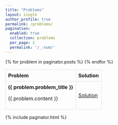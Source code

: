 ```yaml
---
title: "Problems"
layout: single
author_profile: true
permalink: /problems/
pagination:
  enabled: true
  collection: problems
  per_page: 2
  permalink: '/_:num/'
---
```


<style>
  table {
    width: 100%;
    border-collapse: collapse;
  }
  th, td {
    border: 1px solid #ddd;
    padding: 8px;
  }
  th {
    text-align: left;
  }
</style>

<table>
  <tr>
    <th>Problem</th>
    <th>Solution</th>
  </tr>
  {% for problem in paginator.posts %}
    <tr class="problem-block">
      <td><b>{{ problem.problem_title }}</b> <p>{{ problem.content }}<p></td>
      <td><a href="{{ problem.solution_link }}">Solution</a></td>
    </tr>
  {% endfor %}
</table>

<!-- <div class="pagination">
  {% if paginator.previous_page %}
    <a href="{{ paginator.previous_page_path }}">&laquo; Previous</a>
  {% endif %}

  {% if paginator.next_page %}
    <a href="{{ paginator.next_page_path }}">Next &raquo;</a>
  {% endif %}
</div> -->

{% include paginator.html %}
